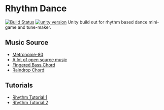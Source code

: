 # Rhythm Dance
[![Build Status](https://api.travis-ci.com/reakain/Rhythm-Dance.svg?branch=master)](https://travis-ci.com/reakain/Rhythm-Dance)
[![unity version](https://img.shields.io/badge/unity%20version-2019.1.14f1-green.svg)]()
Unity build out for rhythm based dance mini-game and tune-maker. 

## Music Source
 - [Metronome-80](kookyprod.free.fr/bruitages/metronome80.wav)
 - [A lot of open source music](https://soundcloud.com/user-411047148/sets/ascension)
 - [Fingered Bass Chord](https://www.beepbox.co/#7n31s1k0l00e00t2mm0a7g0fj7i0r1o3210T5v1u51q1d5f7y1z6C1c0h0H-IHyiih9999998T5v1u38q1d5f8y1z8C1c0h2Ht7760Md9xb9pb9T1v1u93q1d4f6y2z1C0c2A8F4B0V1Qd007P5aa3E0019T4v1uf0q1z6666ji8k8k3jSBKSJJAArriiiiii07JCABrzrrrrrrr00YrkqHrsrrrrjr005zrAqzrjzrrqr1jRjrqGGrrzsrsA099ijrABJJJIAzrrtirqrqjqixzsrAjrqjiqaqqysttAJqjikikrizrHtBJJAzArzrIsRCITKSS099ijrAJS____Qg99habbCAYrDzh00b4h4h4h4h4h4h4h4h4h4h4h4h4h4h4h4h4h4h4h4h4h4p1sFE_96ShArV6iAp6iApahAp800000)
 - [Raindrop Chord](https://www.beepbox.co/#7n31s1k0l00e00t2mm0a7g0fj7i0r1o3210T1v1u3aq1d5f8y1z6C1c0A9F4B0V1Q07e0Pc436E006cT5v1u38q1d5f8y1z8C1c0h2Ht7760Md9xb9pb9T1v1u93q1d4f6y2z1C0c2A8F4B0V1Qd007P5aa3E0019T4v1uf0q1z6666ji8k8k3jSBKSJJAArriiiiii07JCABrzrrrrrrr00YrkqHrsrrrrjr005zrAqzrjzrrqr1jRjrqGGrrzsrsA099ijrABJJJIAzrrtirqrqjqixzsrAjrqjiqaqqysttAJqjikikrizrHtBJJAzArzrIsRCITKSS099ijrAJS____Qg99habbCAYrDzh00b4h4h4h4h4h4h4h4h4h4h4h4h4h4h4h4h4h4h4h4h4h4p1sFE_96ShArV6iAp6iApahAp800000)


## Tutorials
 - [Rhythm Tutorial 1](https://www.gamasutra.com/blogs/GrahamTattersall/20190515/342454/Coding_to_the_Beat__Under_the_Hood_of_a_Rhythm_Game_in_Unity.php)
 - [Rhythm Tutorial 2](https://www.gamasutra.com/blogs/YuChao/20170316/293814/Music_Syncing_in_Rhythm_Games.php)